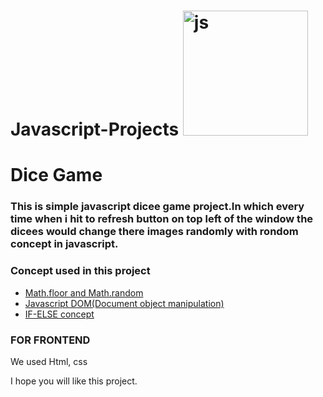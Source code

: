 # Javascript-Projects <img src="https://cdn-icons-png.flaticon.com/512/8576/8576351.png" alt="js" style = "height: 200px;">
<h1>Dice Game </h1>
<h3>This is simple javascript dicee game project.In which every time when i hit to refresh button on top left of the window the dicees would change there images randomly with rondom concept in javascript.</h3>
<h3>Concept used in this project</h3>
<ul>
  <li><a href="https://www.w3schools.com/js/js_random.asp">Math.floor and Math.random</a></li>
  <li><a href="https://www.w3schools.com/js/js_htmldom.asp">Javascript DOM(Document object manipulation)</a></li>
  <li><a href="https://www.w3schools.com/js/js_if_else.asp">IF-ELSE concept</a></li>
</ul>
<h3>FOR FRONTEND</h3>
<p>We used Html, css </p>

<p>I hope you will like this project.</p>
